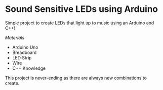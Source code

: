 # Sound Sensitive LEDs using Arduino #

Simple project to create LEDs that light up to music using an Arduino and C++!

*Materials*
- Arduino Uno
- Breadboard
- LED Strip
- Wire
- C++ Knowledge

This project is never-ending as there are always new combinations to create.
